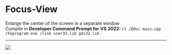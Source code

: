 # Focus-View
Enlarge the center of the screen in a separate window   
Compile in <b>Developer Command Prompt for VS 2022:</b> ```cl /EHsc main.cpp /Feprogram.exe /link user32.lib gdi32.lib```   <hr>
<img src="https://i.ibb.co/0pjyhbLy/2025-09-05-171053.png">
